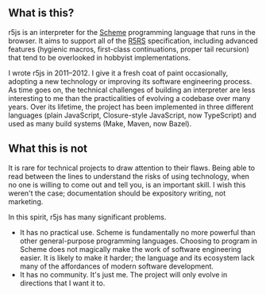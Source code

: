 ## What is this?

r5js is an interpreter for the [Scheme](https://en.wikipedia.org/wiki/Scheme_(programming_language))
programming language that runs in the browser. It aims to support all of the
[R5RS](https://www.schemers.org/Documents/Standards/R5RS/HTML/) specification, including advanced
features (hygienic macros, first-class continuations, proper tail recursion) that tend to be
overlooked in hobbyist implementations.

I wrote r5js in 2011–2012. I give it a fresh coat of paint occasionally, adopting a new technology
or improving its software engineering process. As time goes on, the technical challenges of building
an interpreter are less interesting to me than the practicalities of evolving a codebase over many
years. Over its lifetime, the project has been implemented in three different languages (plain
JavaScript, Closure-style JavaScript, now TypeScript) and used as many build systems (Make, Maven,
now Bazel).

## What this is not

It is rare for technical projects to draw attention to their flaws. Being able to read between
the lines to understand the risks of using technology, when no one is willing to come out and tell
you, is an important skill. I wish this weren't the case; documentation should be expository
writing, not marketing.

In this spirit, r5js has many significant problems.

- It has no practical use. Scheme is fundamentally no more powerful than other general-purpose
  programming languages. Choosing to program in Scheme does not magically make the work of software
  engineering easier. It is likely to make it harder; the language and its ecosystem lack many
  of the affordances of modern software development.
- It has no community. It's just me. The project will only evolve in directions that I want it to.
